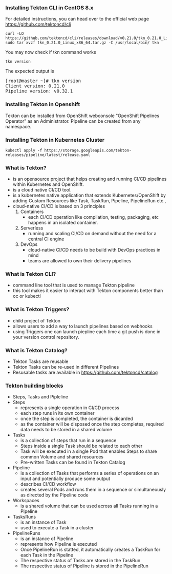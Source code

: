 ### Installing Tekton CLI in CentOS 8.x
For detailed instructions, you can head over to the official web page https://github.com/tektoncd/cli
```
curl -LO https://github.com/tektoncd/cli/releases/download/v0.21.0/tkn_0.21.0_Linux_x86_64.tar.gz
sudo tar xvzf tkn_0.21.0_Linux_x86_64.tar.gz -C /usr/local/bin/ tkn
```

You may now check if tkn command works
```
tkn version
```
The expected output is
<pre>
[root@master ~]# tkn version
Client version: 0.21.0
Pipeline version: v0.32.1
</pre>


### Installing Tekton in Openshift
Tekton can be installed from OpenShift webconsole "OpenShift Pipelines Operator" as an Administrator.  Pipeline can be created from any namespace.

### Installing Tekton in Kubernetes Cluster
```
kubectl apply -f https://storage.googleapis.com/tekton-releases/pipeline/latest/release.yaml
```

### What is Tekton?
- is an opensource project that helps creating and running CI/CD pipelines within Kubernetes and OpenShift.
- is a cloud native CI/CD tool.
- is a kubernetes native application that extends Kubernetes/OpenShift by adding Custom Resources like Task, TaskRun, Pipeline, PipelineRun etc.,
- cloud-native CI/CD is based on 3 principles
  1. Containers
       - each CI/CD operation like compilation, testing, packaging, etc happens in an isolated container.
  2. Serverless
       - running and scaling CI/CD on demand without the need for a central CI engine
  3. DevOps
       - cloud-native CI/CD needs to be build with DevOps practices in mind
       - teams are allowed to own their delivery pipelines

### What is Tekton CLI?
- command line tool that is used to manage Tekton pipeline
- this tool makes it easier to interact with Tekton components better than oc or kubectl

### What is Tekton Triggers?
- child project of Tekton
- allows users to add a way to launch pipelines based on webhooks 
- using Triggers one can launch piepline each time a git push is done in your version control repository.

### What is Tekton Catalog?
- Tekton Tasks are reusable 
- Tekton Tasks can be re-used in different Pipelines
- Resusable tasks are available in https://github.com/tektoncd/catalog

### Tekton building blocks
- Steps, Tasks and Pipleline
- Steps
   - represents a single operation in CI/CD process
   - each step runs in its own container
   - once the step is completed, the container is dicarded 
   - as the container will be disposed once the step completes, required data needs to be stored in a shared volume
- Tasks
    - is a collection of steps that run in a sequence
    - Steps inside a single Task should be related to each other
    - Task will be executed in a single Pod that enables Steps to share common Volume and shared resources
    - Pre-written Tasks can be found in Tekton Catalog
- Pipeline
    - is a collection of Tasks that performs a series of operations on an input and potentially produce some output
    - describes CI/CD workflow
    - creates several Pods and runs them in a sequence or simultaneously as directed by the Pipeline code   
- Workspaces
   - is a shared volume that can be used across all Tasks running in a Pipeline
- TasksRuns
   - is an instance of Task
   - used to execute a Task in a cluster
- PipelineRuns
   - is an instance of Pipeline
   - represents how Pipeline is executed
   - Once PipelineRun is statted, it automatically creates a TaskRun for each Task in the Pipeline
   - The respective status of Tasks are stored in the TaskRun
   - The respective status of Pipeline is stored in the PipelineRun





